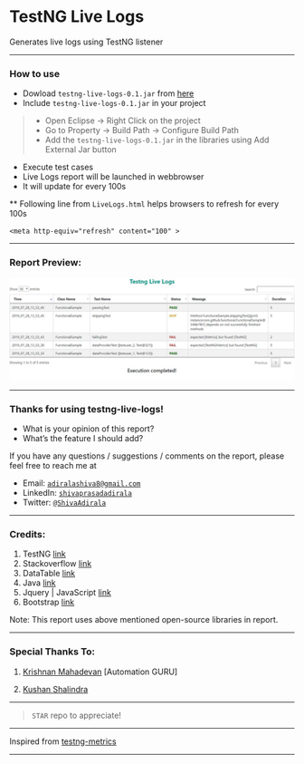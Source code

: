 # TestNG Live Logs

Generates live logs using TestNG listener

---
### How to use

 - Dowload `testng-live-logs-0.1.jar` from [here](https://github.com/adiralashiva8/testng-live-logs/releases/download/v0.1/testng-live-logs-0.1.jar)
 - Include `testng-live-logs-0.1.jar` in your project
  > - Open Eclipse → Right Click on the project
   > - Go to Property → Build Path → Configure Build Path
   > - Add the `testng-live-logs-0.1.jar` in the libraries using Add External Jar button
 - Execute test cases
 - Live Logs report will be launched in webbrowser
 - It will update for every 100s

 ** Following line from `LiveLogs.html` helps browsers to refresh for every 100s
    
```
<meta http-equiv="refresh" content="100" >
```

---
### Report Preview:

<img src="/TestNGLiveLogs.jpg" alt="LiveLogs">


---
### Thanks for using testng-live-logs!

 - What is your opinion of this report?
 - What’s the feature I should add?

If you have any questions / suggestions / comments on the report, please feel free to reach me at

 - Email: <a href="mailto:adiralashiva8@gmail.com?Subject=Testng%20Metrics" target="_blank">`adiralashiva8@gmail.com`</a> 
 - LinkedIn: <a href="https://www.linkedin.com/in/shivaprasadadirala/" target="_blank">`shivaprasadadirala`</a>
 - Twitter: <a href="https://twitter.com/ShivaAdirala" target="_blank">`@ShivaAdirala`</a>

---

### Credits:

1. TestNG [link](https://testng.org/doc/index.html)
2. Stackoverflow [link](http://stackoverflow.com)
3. DataTable [link](https://datatables.net/examples/basic_init/table_sorting.html)
5. Java [link](https://www.java.com)
6. Jquery | JavaScript [link](https://www.jqueryscript.net)
7. Bootstrap [link](http://getbootstrap.com/docs/4.1/examples/dashboard/)

Note: This report uses above mentioned open-source libraries in report.

---

### Special Thanks To:

1. [Krishnan Mahadevan](https://www.linkedin.com/in/krmahadevan/) [Automation GURU]

2. [Kushan Shalindra](https://www.linkedin.com/in/kushana)

---

  > `STAR` repo to appreciate!

---

Inspired from [testng-metrics](https://github.com/adiralashiva8/testng-metrics)

---